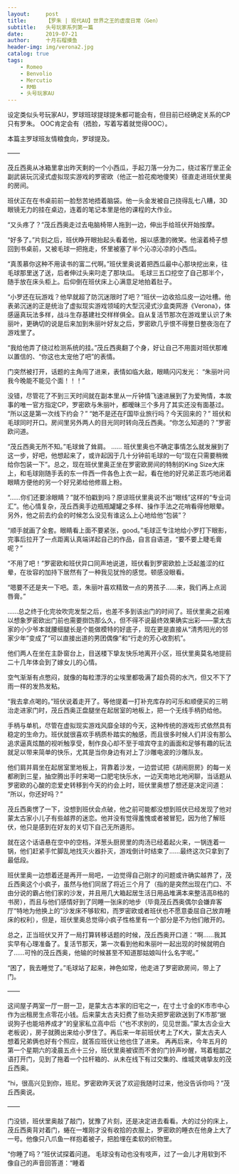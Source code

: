 ```yaml
---
layout:     post
title:      【罗朱 | 现代AU】世界之王的虚度日常（Gen）
subtitle:   头号玩家系列第一篇
date:       2019-07-21
author:     十月石榴摸鱼
header-img: img/verona2.jpg
catalog: true
tags:
    - Romeo
    - Benvolio
    - Mercutio
    - RMB
    - 头号玩家AU
---
```

设定类似头号玩家AU，罗球班球提球提朱都可能会有，但目前已经确定关系的CP只有罗朱。
OOC肯定会有（捂脸，写着写着就觉得OOC）。
 
本篇主罗球班友情粮食向，罗球提及。
 
——
 
茂丘西奥从冰箱里拿出昨天剩的一个小西瓜，手起刀落一分为二，绕过客厅里正全副武装玩沉浸式虚拟现实游戏的罗密欧（他正一脸花痴地傻笑）径直走进班伏里奥的房间。
 
班伏正在在书桌前前一脸愁苦地捂着脑袋。他一头金发被自己挠得乱七八糟，3D眼镜无力的挂在桌边，连着的笔记本里是他的课程的大作业。
 
“又头疼了？”茂丘西奥走过去电脑椅带人拖到一边，伸出手给班伏开始按摩。
 
“好多了。”片刻之后，班伏睁开眼抬起头看着他，报以感激的微笑。他滚着椅子想回到书桌前，又被毛球一把拖走，怀里被塞了半个沁凉沁凉的小西瓜。
 
“真羡慕你这种不用读书的富二代啊。”班伏里奥说着把西瓜最中心那块挖出来，往毛球那里送了送，后者伸过头来叼走了那块瓜。 
毛球三五口挖空了自己那半个，随手放在床头柜上。后仰倒在班伏床上心满意足地拍着肚子。
 
“小罗还在玩游戏？他早就超了防沉迷限时了吧？”班伏一边收拾瓜皮一边吐槽。他表弟沉迷的正是统治了虚拟现实游戏领域的大型沉浸式沙盒类网游《Verona》，体感逼真玩法多样，战斗生存基建社交样样俱全。自从复活节那次在游戏里认识了朱丽叶，更确切的说是后来加到朱丽叶好友之后，罗密欧几乎恨不得整日整夜泡在了游戏里了。
 
“我给他弄了绕过检测系统的挂。”茂丘西奥翻了个身，好让自己不用面对班伏那难以置信的、“你这也太宠他了吧”的表情。
 
门突然被打开，话题的主角闯了进来，表情如临大敌，眼睛闪闪发光：
“朱丽叶问我今晚能不能见个面！！！”
 
没错，尽管花了不到三天时间就在副本里从一斤钟情飞速进展到了为爱殉情，本故事的唯一官方指定CP，罗密欧与朱丽叶，都暧昧三个多月了其实还没有面基过。
“所以这是第一次线下约会？”
“她不是还在F国毕业旅行吗？今天回来的？”
班伏和毛球同时开口。房间里另外两人的目光同时转向茂丘西奥。“你怎么知道的？”罗密欧问道。
 
“茂丘西奥无所不知。”毛球耸了耸肩。
……
班伏里奥也不确定事情怎么就发展到了这一步，好吧，他想起来了，或许起因于几十分钟前毛球的一句“现在只需要稍微给你包装一下”。总之，现在班伏里奥正坐在罗密欧房间的特制的King Size大床上，和毛球刚随手丢的东一件西一件各色上衣一起，看在他的好兄弟正乖巧地闭着眼睛方便他的另一个好兄弟给他修眉上粉。
 
“......你们还要涂眼睛？”就不怕戳到吗？原谅班伏里奥说不出“眼线”这样的“专业词汇”。他心情复杂，茂丘西奥手边瓶瓶罐罐之多样、操作手法之花哨看得他眼晕。另外，他之前去约会的时候怎么没见有谁这么上心地给他“包装”？
 
“顺手就画了全套。眼睛看上面不要紧张，good。”毛球正专注地给小罗打下眼影，完事后拉开了一点距离认真端详起自己的作品，自言自语道，“要不要上睫毛膏呢？”
 
“不用了吧！”罗密欧和班伏异口同声地说道，班伏看到罗密欧脸上泛起羞涩的红晕，在妆容的加持下居然有了一种我见犹怜的感觉。顿感没眼看。
 
“嗯要不还是夹一下吧。乖，朱丽叶喜欢精致一点的男孩子......来，我们再上点润唇膏。”
 
……总之终于化完妆吹完发型之后，也差不多到该出门的时间了。班伏里奥之前难以想象罗密欧出门前也需要捯饬那么久，但不得不说最终效果确实出彩——蒙太古家的小少爷本就腰细腿长是个能做模特的好底子，现在更是直接从“清秀阳光的邻家少年”变成了“可以直接出道的男团偶像”和“行走的芳心收割机”。
 
他们两人在坐在主卧窗台上，目送楼下挚友快乐地离开小区，班伏里奥莫名地提前二十几年体会到了嫁女儿的心情。
 
空气渐渐有点憋闷，就像的每粒漂浮的尘埃里都吸满了超负荷的水汽，但又不下了雨一样的发热发粘。
 
“我去拿点喝的。”班伏说着走开了。等他提着一打补充库存的可乐和顺便买的三明治走进家门时，茂丘西奥正盘腿坐在起居室的地板上，把一个无线手柄扔给他。
 
手柄与单机，尽管在虚拟现实游戏风靡全球的今天，这种传统的游戏形式依然具有稳定的生命力。班伏就很喜欢手柄质朴踏实的触感，而且很多时候人们并没有那么追求逼真炫酷的视听触享受，制作良心却不至于喧宾夺主的画面和足够有趣的玩法就足以带来简单的快乐，尤其是当你身边有对上了沙雕电波的沙雕队友。
 
他们肩并肩坐在起居室里地板上，背靠着沙发，一边尝试把《胡闹厨房》的每一关都刷到三星，抽空腾出手时来喝一口肥宅快乐水，一边天南地北地闲聊，当话题从罗密欧的心酸的恋爱史转移到今天的约会上时，班伏里奥想了想还是决定问道：
“所以，你还好吗？”
 
茂丘西奥愣了一下，没想到班伏会点破，他之前可能都没想到班伏已经发现了他对蒙太古家小儿子有些越界的迷恋。他并没有觉得羞愧或者被冒犯，因为他了解班伏，他只是感到在好友的关切下自己无所遁形。
 
就在这个话语悬在空中的空档，洋葱头厨房里的肉汤已经着起火来，一锅连着一锅，他们赶紧手忙脚乱地找灭火器扑灭，游戏倒计时结束了……最终这次只拿到了最低段。
 
班伏里奥一边想着还是再开一局吧，一边觉得自己刚才的问题或许确实越界了，茂丘西奥这个小疯子，虽然与他们同居了将近三个月了（指的是突然出现在门口、不由分说的霸占他们家的沙发，并且用几大箱起居生活日用品堆满本来整洁高B格的书房），而且与他们感情好到了同睡一张床的地步（毕竟茂丘西奥偶尔会嫌弃客厅“特地为他换上的”沙发床不够软和，而罗密欧或者班伏也不愿意委屈自己放弃睡床的权利），但是，班伏里奥总觉得小疯子性格里有一个部分是不为他们敞开的。
 
总之，正当班伏又开了一局打算转移话题的时候，茂丘西奥开口道：“啊……我其实早有心理准备了。复活节那天，第一次看到他和朱丽叶一起出现的时候就明白了......可怜的茂丘西奥，他输的时候甚至不知道那姑娘叫什么名字呢。”
 
“困了，我去睡觉了。”毛球站了起来，神色如常，他走进了罗密欧房间，带上了门。
 
——
 
这间屋子两室一厅一厨一卫，是蒙太古本家的旧宅之一，在寸土寸金的K市市中心作为出租房生点零花小钱。后来蒙太古夫妇费了些功夫把罗密欧送到了K市那“据说狗子也能培养成才”的皇家私立高中后（“也不求别的，见见世面。”蒙太古企业大老板说），房子就腾出来给小罗住了。再后来一年前班伏考上了K大，蒙太古夫人想着兄弟俩也好有个照应，就答应班伏让他也住了进来。
再再后来，今年五月的第一个星期六的凌晨五点十三分，班伏里奥被锲而不舍的门铃声吵醒，骂着粗鄙之语打开门，见到了拖着一个拉杆箱的、从未在线下有过交集的、维城灵魂挚友的茂丘西奥。
 
“hi，很高兴见到你，班尼。罗密欧昨天说了欢迎我随时过来，他没告诉你吗？”茂丘西奥说。
 
——
 
门没锁，班伏里奥敲了敲门，犹豫了片刻，还是决定进去看看。大的过分的床上，茂丘西奥背对着门，蜷在一堆刚才没有收拾的衣服上，罗密欧的睡衣在他身上大了一号。他像只八爪鱼一样抱着被子，把脸埋在柔软的织物里。
 
“你睡了吗？”班伏试探着问道。
毛球没有动也没有吱声，过了一会儿才用软到不像自己的声音回答道：“睡着
